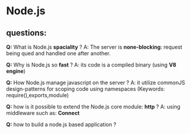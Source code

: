Node.js
====

questions:
----
 **Q:**  What is Node.js **spaciality** ?
 A:  The server is **none-blocking**: request being qued and handled one after another.

 **Q:**  Why is Node.js so **fast** ?
 A:  its code is a compiled binary (using **V8 engine**) 

  **Q:**  How Node.js manage javascript on the server ?
  A:  it utilize commonJS design-patterns for scoping code using namespaces (Keywords: require(),exports,module)

  **Q:**  how is it possible to extend the Node.js core module: **http** ?
  A:  using middleware such as: **Connect**

  **Q:** how to build a node.js based application ?
 
